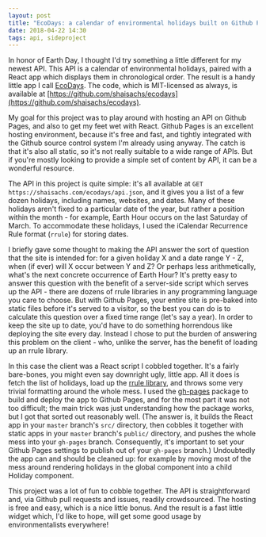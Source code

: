 ```yaml
---
layout: post
title: "EcoDays: a calendar of environmental holidays built on Github Pages and React"
date: 2018-04-22 14:30
tags: api, sideproject
---
```


In honor of Earth Day, I thought I'd try something a little different for my newest API. This API is a calendar of environmental holidays, paired with a React app which displays them in chronological order. The result is a handy little app I call [EcoDays](https://shaisachs.com/ecodays/). The code, which is MIT-licensed as always, is available at [https://github.com/shaisachs/ecodays](https://github.com/shaisachs/ecodays).

My goal for this project was to play around with hosting an API on Github Pages, and also to get my feet wet with React. Github Pages is an excellent hosting environment, because it's free and fast, and tightly integrated with the Github source control system I'm already using anyway. The catch is that it's also all static, so it's not really suitable to a wide range of APIs. But if you're mostly looking to provide a simple set of content by API, it can be a wonderful resource.

The API in this project is quite simple: it's all available at `GET https://shaisachs.com/ecodays/api.json`, and it gives you a list of a few dozen holidays, including names, websites, and dates. Many of these holidays aren't fixed to a particular date of the year, but rather a position within the month - for example, Earth Hour occurs on the last Saturday of March. To accommodate these holidays, I used the iCalendar Recurrence Rule format (`rrule`) for storing dates.

I briefly gave some thought to making the API answer the sort of question that the site is intended for: for a given holiday X and a date range Y - Z, when (if ever) will X occur between Y and Z? Or perhaps less arithmetically, what's the next concrete occurrence of Earth Hour? It's pretty easy to answer this question with the benefit of a server-side script which serves up the API - there are dozens of rrule libraries in any programming language you care to choose. But with Github Pages, your entire site is pre-baked into static files before it's served to a visitor, so the best you can do is to calculate this question over a fixed time range (let's say a year). In order to keep the site up to date, you'd have to do something horrendous like deploying the site every day. Instead I chose to put the burden of answering this problem on the client - who, unlike the server, has the benefit of loading up an rrule library.

In this case the client was a React script I cobbled together. It's a fairly bare-bones, you might even say downright ugly, little app. All it does is fetch the list of holidays, load up the [rrule library](https://www.npmjs.com/package/rrule), and throws some very trivial formatting around the whole mess. I used the [gh-pages](https://www.npmjs.com/package/gh-pages) package to build and deploy the app to Github Pages, and for the most part it was not too difficult; the main trick was just understanding how the package works, but I got that sorted out reasonably well. (The answer is, it builds the React app in your `master` branch's `src/` directory, then cobbles it together with static apps in your `master` branch's `public/` directory, and pushes the whole mess into your `gh-pages` branch. Consequently, it's important to set your Github Pages settings to publish out of your `gh-pages` branch.) Undoubtedly the app can and should be cleaned up: for example by moving most of the mess around rendering holidays in the global component into a child Holiday component.

This project was a lot of fun to cobble together. The API is straightforward and, via Github pull requests and issues, readily crowdsourced. The hosting is free and easy, which is a nice little bonus. And the result is a fast little widget which, I'd like to hope, will get some good usage by environmentalists everywhere!